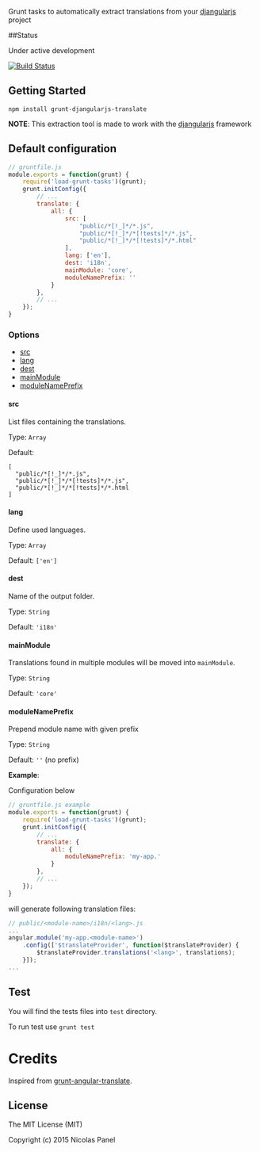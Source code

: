 Grunt tasks to automatically extract translations from your [djangularjs](https://github.com/nicolaspanel/djangularjs) project

##Status

Under active development

[![Build Status](https://travis-ci.org/nicolaspanel/grunt-djangularjs-translate.png)](https://travis-ci.org/nicolaspanel/grunt-djangularjs-translate)


## Getting Started

`npm install grunt-djangularjs-translate`

__NOTE__: This extraction tool is made to work with the [djangularjs](https://github.com/nicolaspanel/djangularjs) framework

## Default configuration

```js
// gruntfile.js 
module.exports = function(grunt) {
    require('load-grunt-tasks')(grunt);
    grunt.initConfig({
        // ...
        translate: {
            all: {
                src: [
                    "public/*[!_]*/*.js",
                    "public/*[!_]*/*[!tests]*/*.js",
                    "public/*[!_]*/*[!tests]*/*.html"
                ],
                lang: ['en'],
                dest: 'i18n',
                mainModule: 'core',
                moduleNamePrefix: ''
            }
        },
        // ...
    });
}
```

### Options

- [src](#src)
- [lang](#lang)
- [dest](#dest)
- [mainModule](#mainmodule)
- [moduleNamePrefix](#modulenameprefix)

#### src

List files containing the translations.

Type: `Array`

Default: 
```
[
  "public/*[!_]*/*.js",
  "public/*[!_]*/*[!tests]*/*.js",
  "public/*[!_]*/*[!tests]*/*.html
]
```


#### lang

Define used languages.

Type: `Array`

Default: `['en']`


#### dest

Name of the output folder.

Type: `String`

Default:  `'i18n'`


#### mainModule

Translations found in multiple modules will be moved into `mainModule`.

Type: `String`

Default:  `'core'`

#### moduleNamePrefix

Prepend module name with given prefix

Type: `String`

Default:  `''` (no prefix)

__Example__:

Configuration below
```js
// gruntfile.js example
module.exports = function(grunt) {
    require('load-grunt-tasks')(grunt);
    grunt.initConfig({
        // ...
        translate: {
            all: {
                moduleNamePrefix: 'my-app.'
            }
        },
        // ...
    });
}
```

will generate following translation files:
```js
// public/<module-name>/i18n/<lang>.js
...
angular.module('my-app.<module-name>')
    .config(['$translateProvider', function($translateProvider) {
        $translateProvider.translations('<lang>', translations);
    }]);
...
```


## Test

You will find the tests files into `test` directory.

To run test use `grunt test`


# Credits

Inspired from [grunt-angular-translate](https://github.com/angular-translate/grunt-angular-translate).

## License

The MIT License (MIT)

Copyright (c) 2015 Nicolas Panel
